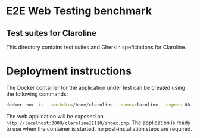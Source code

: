 E2E Web Testing benchmark
=========================

Test suites for Claroline
----------------------

This directory contains test suites and Gherkin speficiations for Claroline.

# Deployment instructions
The Docker container for the application under test can be created using the following commands:

```bash
docker run -it --workdir=/home/claroline --name=claroline --expose 80 --expose 3306 -p 3000:80 -p 3306:3306 -d --entrypoint ./run-services-docker.sh olianasd/claroline-strongpsw bash
```

The web application will be exposed on `http://localhost:3000/claroline11110/index.php`. The application is ready to use when the container is started, no post-installation steps are required.

